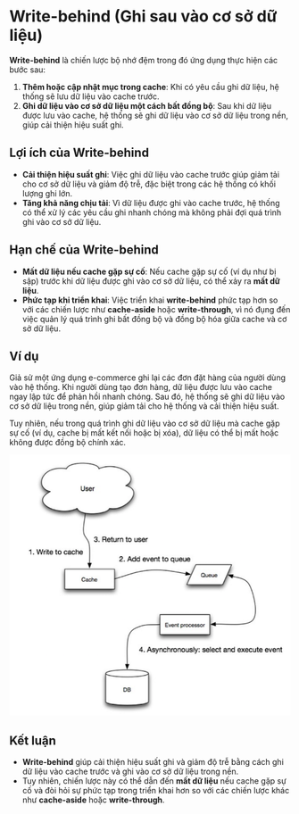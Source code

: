 # Write-behind (Ghi sau vào cơ sở dữ liệu)

**Write-behind** là chiến lược bộ nhớ đệm trong đó ứng dụng thực hiện các bước sau:

1. **Thêm hoặc cập nhật mục trong cache**: Khi có yêu cầu ghi dữ liệu, hệ thống sẽ lưu dữ liệu vào cache trước.
2. **Ghi dữ liệu vào cơ sở dữ liệu một cách bất đồng bộ**: Sau khi dữ liệu được lưu vào cache, hệ thống sẽ ghi dữ liệu vào cơ sở dữ liệu trong nền, giúp cải thiện hiệu suất ghi.

## Lợi ích của Write-behind

- **Cải thiện hiệu suất ghi**: Việc ghi dữ liệu vào cache trước giúp giảm tải cho cơ sở dữ liệu và giảm độ trễ, đặc biệt trong các hệ thống có khối lượng ghi lớn.
- **Tăng khả năng chịu tải**: Vì dữ liệu được ghi vào cache trước, hệ thống có thể xử lý các yêu cầu ghi nhanh chóng mà không phải đợi quá trình ghi vào cơ sở dữ liệu.

## Hạn chế của Write-behind

- **Mất dữ liệu nếu cache gặp sự cố**: Nếu cache gặp sự cố (ví dụ như bị sập) trước khi dữ liệu được ghi vào cơ sở dữ liệu, có thể xảy ra **mất dữ liệu**.
- **Phức tạp khi triển khai**: Việc triển khai **write-behind** phức tạp hơn so với các chiến lược như **cache-aside** hoặc **write-through**, vì nó đụng đến việc quản lý quá trình ghi bất đồng bộ và đồng bộ hóa giữa cache và cơ sở dữ liệu.

## Ví dụ

Giả sử một ứng dụng e-commerce ghi lại các đơn đặt hàng của người dùng vào hệ thống. Khi người dùng tạo đơn hàng, dữ liệu được lưu vào cache ngay lập tức để phản hồi nhanh chóng. Sau đó, hệ thống sẽ ghi dữ liệu vào cơ sở dữ liệu trong nền, giúp giảm tải cho hệ thống và cải thiện hiệu suất.

Tuy nhiên, nếu trong quá trình ghi dữ liệu vào cơ sở dữ liệu mà cache gặp sự cố (ví dụ, cache bị mất kết nối hoặc bị xóa), dữ liệu có thể bị mất hoặc không được đồng bộ chính xác.

![Application Layer Diagram](XDsb7RS.png)
## Kết luận

- **Write-behind** giúp cải thiện hiệu suất ghi và giảm độ trễ bằng cách ghi dữ liệu vào cache trước và ghi vào cơ sở dữ liệu trong nền.
- Tuy nhiên, chiến lược này có thể dẫn đến **mất dữ liệu** nếu cache gặp sự cố và đòi hỏi sự phức tạp trong triển khai hơn so với các chiến lược khác như **cache-aside** hoặc **write-through**.
